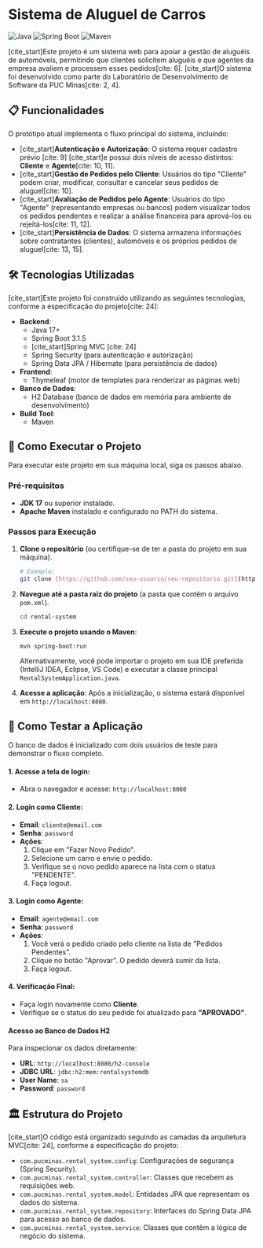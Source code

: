# Sistema de Aluguel de Carros

![Java](https://img.shields.io/badge/Java-17+-blue?style=for-the-badge&logo=openjdk)
![Spring Boot](https://img.shields.io/badge/Spring_Boot-3.1.5-success?style=for-the-badge&logo=spring)
![Maven](https://img.shields.io/badge/Maven-4.0.0-red?style=for-the-badge&logo=apache-maven)

[cite_start]Este projeto é um sistema web para apoiar a gestão de aluguéis de automóveis, permitindo que clientes solicitem aluguéis e que agentes da empresa avaliem e processem esses pedidos[cite: 6]. [cite_start]O sistema foi desenvolvido como parte do Laboratório de Desenvolvimento de Software da PUC Minas[cite: 2, 4].

## 📋 Funcionalidades

O protótipo atual implementa o fluxo principal do sistema, incluindo:

* [cite_start]**Autenticação e Autorização**: O sistema requer cadastro prévio [cite: 9] [cite_start]e possui dois níveis de acesso distintos: **Cliente** e **Agente**[cite: 10, 11].
* [cite_start]**Gestão de Pedidos pelo Cliente**: Usuários do tipo "Cliente" podem criar, modificar, consultar e cancelar seus pedidos de aluguel[cite: 10].
* [cite_start]**Avaliação de Pedidos pelo Agente**: Usuários do tipo "Agente" (representando empresas ou bancos) podem visualizar todos os pedidos pendentes e realizar a análise financeira para aprová-los ou rejeitá-los[cite: 11, 12].
* [cite_start]**Persistência de Dados**: O sistema armazena informações sobre contratantes (clientes), automóveis e os próprios pedidos de aluguel[cite: 13, 15].

## 🛠️ Tecnologias Utilizadas

[cite_start]Este projeto foi construído utilizando as seguintes tecnologias, conforme a especificação do projeto[cite: 24]:

* **Backend**:
    * Java 17+
    * Spring Boot 3.1.5
    * [cite_start]Spring MVC [cite: 24]
    * Spring Security (para autenticação e autorização)
    * Spring Data JPA / Hibernate (para persistência de dados)
* **Frontend**:
    * Thymeleaf (motor de templates para renderizar as páginas web)
* **Banco de Dados**:
    * H2 Database (banco de dados em memória para ambiente de desenvolvimento)
* **Build Tool**:
    * Maven

## 🚀 Como Executar o Projeto

Para executar este projeto em sua máquina local, siga os passos abaixo.

### Pré-requisitos

* **JDK 17** ou superior instalado.
* **Apache Maven** instalado e configurado no PATH do sistema.

### Passos para Execução

1.  **Clone o repositório** (ou certifique-se de ter a pasta do projeto em sua máquina).
    ```bash
    # Exemplo:
    git clone [https://github.com/seu-usuario/seu-repositorio.git](https://github.com/seu-usuario/seu-repositorio.git)
    ```

2.  **Navegue até a pasta raiz do projeto** (a pasta que contém o arquivo `pom.xml`).
    ```bash
    cd rental-system
    ```

3.  **Execute o projeto usando o Maven**:
    ```bash
    mvn spring-boot:run
    ```

    Alternativamente, você pode importar o projeto em sua IDE preferida (IntelliJ IDEA, Eclipse, VS Code) e executar a classe principal `RentalSystemApplication.java`.

4.  **Acesse a aplicação**: Após a inicialização, o sistema estará disponível em `http://localhost:8080`.

## 🧪 Como Testar a Aplicação

O banco de dados é inicializado com dois usuários de teste para demonstrar o fluxo completo.

#### 1. **Acesse a tela de login**:
* Abra o navegador e acesse: `http://localhost:8080`

#### 2. **Login como Cliente**:
* **Email**: `cliente@email.com`
* **Senha**: `password`
* **Ações**:
    1.  Clique em "Fazer Novo Pedido".
    2.  Selecione um carro e envie o pedido.
    3.  Verifique se o novo pedido aparece na lista com o status "PENDENTE".
    4.  Faça logout.

#### 3. **Login como Agente**:
* **Email**: `agente@email.com`
* **Senha**: `password`
* **Ações**:
    1.  Você verá o pedido criado pelo cliente na lista de "Pedidos Pendentes".
    2.  Clique no botão "Aprovar". O pedido deverá sumir da lista.
    3.  Faça logout.

#### 4. **Verificação Final**:
* Faça login novamente como **Cliente**.
* Verifique se o status do seu pedido foi atualizado para **"APROVADO"**.

#### Acesso ao Banco de Dados H2
Para inspecionar os dados diretamente:
* **URL**: `http://localhost:8080/h2-console`
* **JDBC URL**: `jdbc:h2:mem:rentalsystemdb`
* **User Name**: `sa`
* **Password**: `password`

## 🏛️ Estrutura do Projeto

[cite_start]O código está organizado seguindo as camadas da arquitetura MVC[cite: 24], conforme a especificação do projeto:

* `com.pucminas.rental_system.config`: Configurações de segurança (Spring Security).
* `com.pucminas.rental_system.controller`: Classes que recebem as requisições web.
* `com.pucminas.rental_system.model`: Entidades JPA que representam os dados do sistema.
* `com.pucminas.rental_system.repository`: Interfaces do Spring Data JPA para acesso ao banco de dados.
* `com.pucminas.rental_system.service`: Classes que contêm a lógica de negócio do sistema.
